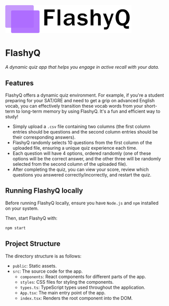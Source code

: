 <img src="readme/logo.png" width="400" style="margin-bottom: 4px">

# FlashyQ

_A dynamic quiz app that helps you engage in active recall with your data._

## Features

FlashyQ offers a dynamic quiz environment. For example, if you're a student preparing for your SAT/GRE and need to get a grip on advanced English vocab, you can effectively transition these vocab words from your short-term to long-term memory by using FlashyQ. It's a fun and efficient way to study!

- Simply upload a `.csv` file containing two columns (the first column entries should be questions and the second column entries should be their corresponding answers).
- FlashyQ randomly selects 10 questions from the first column of the uploaded file, ensuring a unique quiz experience each time.
- Each question will have 4 options, ordered randomly (one of these options will be the correct answer, and the other three will be randomly selected from the second column of the uploaded file).
- After completing the quiz, you can view your score, review which questions you answered correctly/incorrectly, and restart the quiz.

## Running FlashyQ locally

Before running FlashyQ locally, ensure you have `Node.js` and `npm` installed on your system. 

Then, start FlashyQ with:

```sh
npm start
```

## Project Structure

The directory structure is as follows:

- `public`: Static assets.
- `src`: The source code for the app.
  - `components`: React components for different parts of the app.
  - `styles`: CSS files for styling the components.
  - `types.ts`: TypeScript types used throughout the application.
  - `App.tsx`: The main entry point of the app.
  - `index.tsx`: Renders the root component into the DOM.
